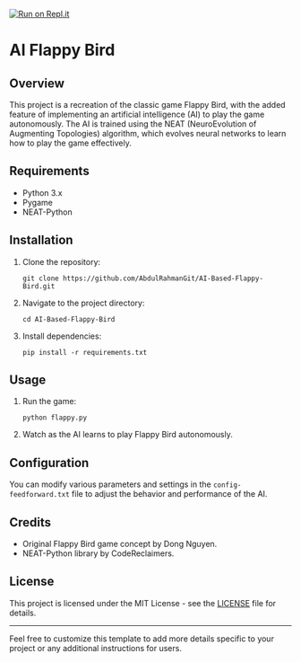 
[![Run on Repl.it](https://repl.it/badge/github/techwithtim/NEAT-Flappy-Bird)](https://replit.com/@anasrahman8786/AI-Based-Flappy-Bird#flappy.py)
# AI Flappy Bird

## Overview
This project is a recreation of the classic game Flappy Bird, with the added feature of implementing an artificial intelligence (AI) to play the game autonomously. The AI is trained using the NEAT (NeuroEvolution of Augmenting Topologies) algorithm, which evolves neural networks to learn how to play the game effectively.

## Requirements
- Python 3.x
- Pygame
- NEAT-Python

## Installation
1. Clone the repository:
   ```
   git clone https://github.com/AbdulRahmanGit/AI-Based-Flappy-Bird.git
   ```
2. Navigate to the project directory:
   ```
   cd AI-Based-Flappy-Bird
   ```
3. Install dependencies:
   ```
   pip install -r requirements.txt
   ```

## Usage
1. Run the game:
   ```
   python flappy.py
   ```
2. Watch as the AI learns to play Flappy Bird autonomously.

## Configuration
You can modify various parameters and settings in the `config-feedforward.txt` file to adjust the behavior and performance of the AI.

## Credits
- Original Flappy Bird game concept by Dong Nguyen.
- NEAT-Python library by CodeReclaimers.

## License
This project is licensed under the MIT License - see the [LICENSE](LICENSE) file for details.

---

Feel free to customize this template to add more details specific to your project or any additional instructions for users.
